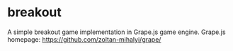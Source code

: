 breakout
========

A simple breakout game implementation in Grape.js game engine.
Grape.js homepage: https://github.com/zoltan-mihalyi/grape/